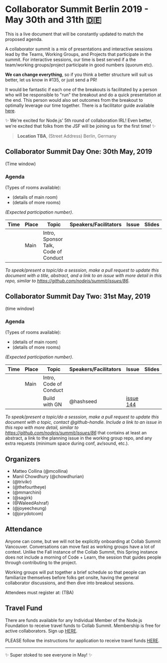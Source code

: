 # Collaborator Summit Berlin 2019 - May 30th and 31th 🇩🇪

This is a live document that will be constantly updated to match the proposed agenda.

A collaborator summit is a mix of presentations and interactive sessions lead by the Teams, Working Groups, and Projects that participate in the summit. For interactive sessions, our time is best served if a the team/working groups/project participate in good numbers (quorum etc).

__We can change everything__, so if you think a better structure will suit us better, let us know in #135, or just send a PR!

It would be fantastic if each one of the breakouts is facilitated by a person who will be responsible to "run" the breakout and do a quick presentation at the end. This person would also set outcomes from the breakout to  optimally leverage our time together. There is a facilitator guide available [here](https://github.com/nodejs/summit/blob/master/SESSION_FACILITATOR_GUIDE.md).

✨ We're excited for Node.js' 5th round of collaboration IRL! Even better, we're excited that folks from the JSF will be joining us for the first time! ✨

> __Location TBA__,
(Street Address)
Berlin, Germany


## Collaborator Summit Day One: 30th May, 2019

(Time window)

### Agenda

(Types of rooms available):

* (details of main room)
* (details of more rooms)

_(Expected participation number)_.


| Time          | Place        | Topic                                         | Speakers/Facilitators                     | Issue                                      | Slides                                    |
|---------------|--------------|-----------------------------------------------|----------------------------------------|--------------------------------------------|-------------------------------------------|
| | Main         | Intro, Sponsor Talk, Code of Conduct          | |                                            | |


_To speak/present a topic/do a sesssion, make a pull request to update this document with a title, abstract, and a link to an issue with more detail in this repo, similar to https://github.com/nodejs/summit/issues/86_.


## Collaborator Summit Day Two: 31st May, 2019

(time window)

### Agenda

(Types of rooms available):

* (details of main room)
* (details of more rooms)

_(Expected participation number)_.


| Time          | Place        | Topic                                                               | Speakers/Facilitators            | Issue                                      | Slides                                    |
|---------------|--------------|---------------------------------------------------------------------|-------------------------------|--------------------------------------------|-------------------------------------------|
| | Main | Intro, Code of Conduct                                              | | | |                                         
| | | Build with GN | @hashseed | [issue 144](https://github.com/nodejs/summit/issues/144) | |


_To speak/present a topic/do a sesssion, make a pull request to update this document with a topic, contact @github-handle. Include a link to an issue in this repo with more detail, similar to https://github.com/nodejs/summit/issues/86_ that contains at least an abstract, a link to the planning issue in the working group repo, and any extra requests (minimum space during conf, av/sound, etc.).


## Organizers

- Matteo Collina (@mcollina)
- Manil Chowdhury (@chowdhurian)
-  (@trivikr)
-  (@thefourtheye)
-  (@mmarchini)
-  (@sagirk)
-  (@WaleedAshraf)
-  (@joyeecheung)
-  (@jorydotcom)

## Attendance

Anyone can come, but we will not be explicitly onboarding at Collab 
Summit Vancouver. Conversations can move fast as working groups have 
a lot of context. Unlike the Fall instance of the Collab Summit, this Spring instance does not include a morning of Code + Learn, the session that guides people through contributing to the project.

Working groups will put together a brief schedule so that people can 
familiarize themselves before folks get onsite, having the general collaborator 
discussions, and then dive into breakout sessions.

Attendees must register at: (TBA)

  
## Travel Fund
There are funds available for any Individual Member of the Node.js Foundation to receive travel funds to Collab Summit.  Membership is free for active collaborators. Sign up [HERE](https://github.com/nodejs/members#members).

PLEASE follow the instructions for application to receive travel funds [HERE](https://github.com/nodejs/admin/blob/master/MEMBER_TRAVEL_FUND.md#process).

  
------------------------

✨ Super stoked to see everyone in May! ✨
